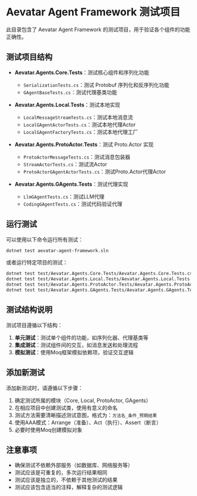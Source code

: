 # Aevatar Agent Framework 测试项目

此目录包含了 Aevatar Agent Framework 的测试项目，用于验证各个组件的功能正确性。

## 测试项目结构

- **Aevatar.Agents.Core.Tests**：测试核心组件和序列化功能
  - `SerializationTests.cs`：测试 Protobuf 序列化和反序列化功能
  - `GAgentBaseTests.cs`：测试代理基类功能

- **Aevatar.Agents.Local.Tests**：测试本地实现
  - `LocalMessageStreamTests.cs`：测试本地消息流
  - `LocalGAgentActorTests.cs`：测试本地代理Actor
  - `LocalGAgentFactoryTests.cs`：测试本地代理工厂

- **Aevatar.Agents.ProtoActor.Tests**：测试 Proto.Actor 实现
  - `ProtoActorMessageTests.cs`：测试消息包装器
  - `StreamActorTests.cs`：测试流Actor
  - `ProtoActorGAgentActorTests.cs`：测试Proto.Actor代理Actor

- **Aevatar.Agents.GAgents.Tests**：测试代理实现
  - `LlmGAgentTests.cs`：测试LLM代理
  - `CodingGAgentTests.cs`：测试代码验证代理

## 运行测试

可以使用以下命令运行所有测试：

```bash
dotnet test aevatar-agent-framework.sln
```

或者运行特定项目的测试：

```bash
dotnet test test/Aevatar.Agents.Core.Tests/Aevatar.Agents.Core.Tests.csproj
dotnet test test/Aevatar.Agents.Local.Tests/Aevatar.Agents.Local.Tests.csproj
dotnet test test/Aevatar.Agents.ProtoActor.Tests/Aevatar.Agents.ProtoActor.Tests.csproj
dotnet test test/Aevatar.Agents.GAgents.Tests/Aevatar.Agents.GAgents.Tests.csproj
```

## 测试结构说明

测试项目遵循以下结构：

1. **单元测试**：测试单个组件的功能，如序列化器、代理基类等
2. **集成测试**：测试组件间的交互，如消息发送和处理流程
3. **模拟测试**：使用Moq框架模拟依赖项，验证交互逻辑

## 添加新测试

添加新测试时，请遵循以下步骤：

1. 确定测试所属的模块（Core, Local, ProtoActor, GAgents）
2. 在相应项目中创建测试类，使用有意义的命名
3. 测试方法需要清晰描述测试意图，格式为：`方法名_条件_预期结果`
4. 使用AAA模式：Arrange（准备）、Act（执行）、Assert（断言）
5. 必要时使用Moq创建模拟对象

## 注意事项

- 确保测试不依赖外部服务（如数据库、网络服务等）
- 测试应该是可重复的，多次运行结果相同
- 测试应该是独立的，不依赖于其他测试的结果
- 测试应该包含适当的注释，解释复杂的测试逻辑
